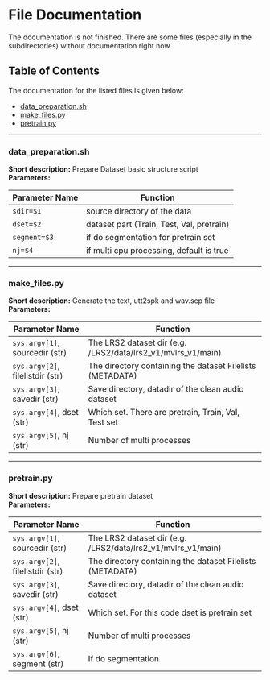 # File Documentation
The documentation is not finished. There are some files (especially in the subdirectories) without documentation right now.
## Table of Contents
The documentation for the listed files is given below:
- [data_preparation.sh](#data_preparation)
- [make_files.py](#make_files)
- [pretrain.py](#pretrain)

---

### data_preparation.sh
**Short description:** Prepare Dataset basic structure script<br>
**Parameters:**

| Parameter Name | Function |
|----------------|----------|
| <code>sdir=$1</code> | source directory of the data |
| <code>dset=$2</code> | dataset part (Train, Test, Val, pretrain) |
| <code>segment=$3</code> | if do segmentation for pretrain set |
| <code>nj=$4 </code> | if multi cpu processing, default is true |

---

### make_files.py
**Short description:** Generate the text, utt2spk and wav.scp file<br>
**Parameters:**

| Parameter Name | Function |
|----------------|----------|
| <code>sys.argv[1]</code>, sourcedir (str) | The LRS2 dataset dir (e.g. /LRS2/data/lrs2_v1/mvlrs_v1/main) |
| <code>sys.argv[2]</code>, filelistdir (str) | The directory containing the dataset Filelists (METADATA) |
| <code>sys.argv[3]</code>, savedir (str) | Save directory, datadir of the clean audio dataset  |
| <code>sys.argv[4]</code>, dset (str) | Which set. There are pretrain, Train, Val, Test set |
| <code>sys.argv[5]</code>, nj (str) | Number of multi processes |


---

### pretrain.py
**Short description:** Prepare pretrain dataset<br>
**Parameters:**

| Parameter Name | Function |
|----------------|----------|
| <code>sys.argv[1]</code>, sourcedir (str) | The LRS2 dataset dir (e.g. /LRS2/data/lrs2_v1/mvlrs_v1/main) |
| <code>sys.argv[2]</code>, filelistdir (str) | The directory containing the dataset Filelists (METADATA) |
| <code>sys.argv[3]</code>, savedir (str) | Save directory, datadir of the clean audio dataset |
| <code>sys.argv[4]</code>, dset (str) | Which set. For this code dset is pretrain set |
| <code>sys.argv[5]</code>, nj (str) | Number of multi processes |
| <code>sys.argv[6]</code>, segment (str) |  If do segmentation |
